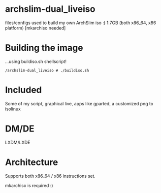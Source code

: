 # archslim-dual_liveiso
files/configs used to build my own ArchSlim iso :) 1.7GB (both x86_64, x86 platform) [mkarchiso needed]

# Building the image

...using buildiso.sh shellscript!

~~~
/archslim-dual_liveiso # ./buildiso.sh
~~~

# Included
Some of my script, graphical live, apps like gparted, a customized png to isolinux

# DM/DE
LXDM/LXDE

# Architecture
Supports both x86_64 / x86 instructions set.

mkarchiso is required :) 


